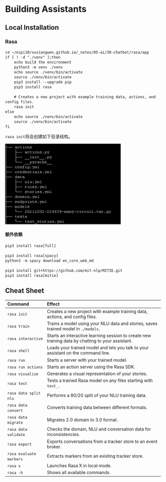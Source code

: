 # Building Assistants

## Local Installation

### Rasa 

~~~shell
cd ~/eipi10/xuxiangwen.github.io/_notes/05-ai/30-chatbot/rasa/app
if [ ! -d "./venv" ];then
	echo build the environment
    python3 -m venv ./venv
    echo source ./venv/bin/activate
    source ./venv/bin/activate
    pip3 install --upgrade pip
	pip3 install rasa
	
	# Creates a new project with example training data, actions, and config files.
	rasa init
else
    echo source ./venv/bin/activate
	source ./venv/bin/activate
fi
~~~

`rasa init`将会创建如下目录结构。

![image-20211202225155400](images/image-20211202225155400.png)

#### 额外依赖

~~~shell
pip3 install rasa[full]

pip3 install rasa[spacy]
python3 -m spacy download en_core_web_md

pip3 install git+https://github.com/mit-nlp/MITIE.git
pip3 install rasa[mitie]
~~~

## Cheat Sheet

| Command                 | Effect                                                       |
| :---------------------- | :----------------------------------------------------------- |
| `rasa init`             | Creates a new project with example training data, actions, and config files. |
| `rasa train`            | Trains a model using your NLU data and stories, saves trained model in `./models`. |
| `rasa interactive`      | Starts an interactive learning session to create new training data by chatting to your assistant. |
| `rasa shell`            | Loads your trained model and lets you talk to your assistant on the command line. |
| `rasa run`              | Starts a server with your trained model.                     |
| `rasa run actions`      | Starts an action server using the Rasa SDK.                  |
| `rasa visualize`        | Generates a visual representation of your stories.           |
| `rasa test`             | Tests a trained Rasa model on any files starting with `test_`. |
| `rasa data split nlu`   | Performs a 80/20 split of your NLU training data.            |
| `rasa data convert`     | Converts training data between different formats.            |
| `rasa data migrate`     | Migrates 2.0 domain to 3.0 format.                           |
| `rasa data validate`    | Checks the domain, NLU and conversation data for inconsistencies. |
| `rasa export`           | Exports conversations from a tracker store to an event broker. |
| `rasa evaluate markers` | Extracts markers from an existing tracker store.             |
| `rasa x`                | Launches Rasa X in local mode.                               |
| `rasa -h`               | Shows all available commands.                                |
